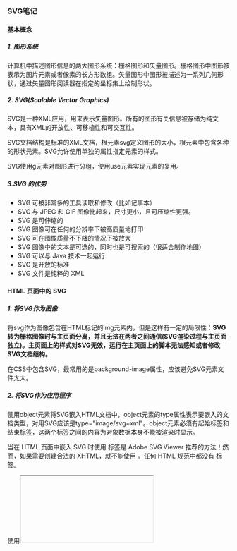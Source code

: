 ### **SVG**笔记

#### 基本概念

##### 1. 图形系统

计算机中描述图形信息的两大图形系统：栅格图形和矢量图形。栅格图形中图形被表示为图片元素或者像素的长方形数组。矢量图形中图形被描述为一系列几何形状，通过矢量图形阅读器在指定的坐标集上绘制形状。

##### 2. SVG(Scalable Vector Graphics)

SVG是一种XML应用，用来表示矢量图形。所有的图形有关信息被存储为纯文本，具有XML的开放性、可移植性和可交互性。

SVG文档结构是标准的XML文档，根元素svg定义图形的大小，根元素中包含各种的形状元素。SVG允许使用单独的属性指定元素的样式。

SVG使用g元素对图形进行分组，使用use元素实现元素的复用。

##### 3.SVG 的优势

- SVG 可被非常多的工具读取和修改（比如记事本）
- SVG 与 JPEG 和 GIF 图像比起来，尺寸更小，且可压缩性更强。
- SVG 是可伸缩的
- SVG 图像可在任何的分辨率下被高质量地打印
- SVG 可在图像质量不下降的情况下被放大
- SVG 图像中的文本是可选的，同时也是可搜索的（很适合制作地图）
- SVG 可以与 Java 技术一起运行
- SVG 是开放的标准
- SVG 文件是纯粹的 XML

#### HTML 页面中的 SVG

##### 1. 将SVG作为图像

将svg作为图像包含在HTML标记的img元素内，但是这样有一定的局限性：**SVG转为栅格图像时与主页面分离，并且无法在两者之间通信(SVG渲染过程与主页面独立)。主页面上的样式对SVG无效，运行在主页面上的脚本无法感知或者修改SVG文档结构。**

在CSS中包含SVG，最常用的是background-image属性，应该避免SVG元素文件太大。

##### 2. 将SVG作为应用程序

使用object元素将SVG嵌入HTML文档中，object元素的type属性表示要嵌入的文档类型，对用SVG应该是type="image/svg+xml"。object元素必须有起始标签和结束标签，这两个标签之间的内容为对象数据本身不能被渲染时显示。

当在 HTML 页面中嵌入 SVG 时使用 <embed> 标签是 Adobe SVG Viewer 推荐的方法！然而，如果需要创建合法的 XHTML，就不能使用 <embed>。任何 HTML 规范中都没有 <embed> 标签。

使用<iframe>标签

**HTML5支持内联svg（推荐）**

```html
<svg xmlns="http://www.w3.org/2000/svg" version="1.1" height="190">
  <polygon points="100,10 40,180 190,60 10,60 160,180"
  style="fill:lime;stroke:purple;stroke-width:5;fill-rule:evenodd;" />
</svg>
```

#### 坐标系统

##### 1. 视口

视口是指文档打算使用的画布区域。在svg元素上使用width和height属性确定视口的大小，属性值可以仅仅是为数字也可以为带单位的数字(单位可以为em、ex、px、pt、pc、cm、mm和in)也可以为百分比。

##### 2. 默认用户坐标

SVG阅读器会设置一个坐标系统，即原点(0,0)位于视口的左上角，x向右递增，y向下递增。这个坐标系统是一个纯粹的几何系统，点没有大小，网格线被认为是无限细。

在SVG中指定单位并不会影响其他元素中给定单位的坐标，也就是说SVG文档中各个元素的单位可以不统一。

##### 3. 指定用户坐标

摒弃阅读器设置的默认用户坐标，可以自己为视口设置一个用户坐标。通过在svg元素上设置viewBox属性。

viewBox属性由4个数值组成，分别代表要叠加在视口上的最小x、最小y，宽度、高度。

既然可以对svg自定义用户坐标，那么肯定要解决SVG视口长宽比例和viewBox定义的长宽比例不同的问题以及如何对齐问题。这个时候就需要preserveAspectRatio属性了。

如果viewBox的长宽比例与视口的长宽比例不同，那么SVG可以有以下三种选择：

a. 按较小的尺寸等比例缩放图形，使图形完全填充视口

b. 按较大的尺寸等比例缩放图形，并裁减掉超出视口的部分

c. 拉伸和压缩绘图以使其恰好填充视口

默认值为"xMidYMid meet"

·***alignment***指定轴和位置，x和y方向都有min,mid,max三种方式，分别表示x和y方向的对齐方式，对齐方式由x和y组合指定，共9中方式，也就是alignment共有如下9个取值：

| y\x      | xMin     | xMid     | xMax     |
| -------- | -------- | -------- | -------- |
| **yMin** | xMinYMin | xMidYMin | xMaxYMin |
| **yMid** | xMinYMid | xMidYMid | xMaxYMid |
| **yMax** | xMinYMax | xMidYMax | xMaxYMax |

·***meet***说明符在图形超出视口时候会对图形适当缩小调整适配可用的空间

·***slice***说明符直接裁剪超出视口的部分

除了上述操作之外，还可以指定**preserveAspectRatio="none"**，用于在viewBox和视口宽高比不同时缩放图像，此时图像不会被等比例缩放，会被拉伸、挤压、变形。

##### 4. 嵌套坐标系统

可以将另一个svg元素插入到文档中来建立一个新的视口和坐标系统，也就是说svg中可以嵌套另一个svg，每个svg都有自己独立的视口和坐标系统。

#### 坐标系统变换

##### 1. translate变换

translate变换用来对用户坐标进行平移，通过制定transform属性值来设置:transform = "translate(x,y)"。

translate工作原理:首先获取整个网络，然后将其移动到画布的新位置而不是移动所在的元素，也就是说**移动的是整个坐标系统而不是元素本身**。看似比移动元素复杂，其实在使用其他一系列变换时，这种移动整个坐标系的方法从数学和概念上讲，更方便。

##### 2. scale变换

缩放坐标系统。transform = "scale(value)"或者transform="scale(x-value,y-value)"。

仅仅使用scale(n)变换时，网格系统的原点位置并没有变化，只是每个用户坐标都变成了原来的n倍，也就是网格变大了，因此线也会变粗(用户单位并没有变)。

*技巧：如果从其他系统传输数据到SVG，则可能必须处理使用笛卡尔坐标表示的矢量图形，在笛卡尔坐标系统中，原点位于左下角，y向上递增，x向右递增。而SVG坐标原点位于左上角，此时使用scale(1,-1)就可以完成两者之间的转换。*

**缩放变换永远不会改变图形对象的网格坐标或者笔画宽度，仅仅改变对应画布上的坐标系统网格的大小。**

##### 3. rotate变换

根据指定的角度旋转坐标系统，默认的坐标系统中，角度的测量顺时针增加，0度为3点钟方向。

注意，除非另行指定，否则旋转以原点为中心。 此时可以通过平移+旋转的方式来指定旋转中心： translate(centerX,centerY) rotate(angle) translate(-centerX,-centerY)

但是有个更简单的方式：rotate(angle,centerX,centerY)

##### 4.围绕中心点缩放

上面提到，缩放默认是以原点为基准的，这显然不能满足需求，那么可以通过如下方式指定缩放中心：

translate(-centerX*(factor-1),-centerY*(factor-1)) scale(factor)

##### 5.skewX和skewY变换

这两个变换用来倾斜某个轴，一般形式为skewX(angle),skewY(angle)。这样的结果就是使得x轴和y轴不再垂直。

##### 6.矩阵变换

计算机图形学中坐标变换都通过矩阵来实现，除上述变换方法之外，还可以直接为变换指定变换矩阵，变换矩阵为matrix(a,b,c,d,e,f)，此时指定的变换矩阵为:

```text
a  c  e
b  d  f
0  0  1
```

#### 文档结构

##### 1. 结构和表现

SVG允许文档表现和文档结构分离，SVG支持四种方式指定表现信息：内联样式、内部样式表、外部样式表以及表现属性

| 表现方式   | 说明                                                         |
| ---------- | ------------------------------------------------------------ |
| 内联样式   | 元素内部使用style属性                                        |
| 内部样式表 | 内部样式定义在defs元素内部                                   |
| 外部样式表 | 与html类似，将样式定义在css文件中，使用选择器来设置相应的元素样式 |
| 表现属性   | SVG允许以属性的形式指定表现样式，但是**表现属性的优先级最低**，如果以其他三种形式指定了相同的样式属性，则将覆盖通过表现属性指定的样式 |

```text
<svg width="200px" height="200px" xmlns="http://www.w3.org/2000/svg>
    <defs>
        <style type="text/css"><![CDATA[
            circle{
                fill:#ccc
            }
        ]]></style>
    </defs>
    <circle cx="10" cy="10" r="5"/>
</svg>
```

#####  2. 分组和引用

**g元素**用来将其子元素作为一个组合，可以使文档结构更清晰。除此之外，在g标签中指定的所有样式会应用于组合内的所有子元素，可以不用在所有子元素上指定属性。

**use元素**用来复用图形中重复出现的元素，需要为use标签的xlink:href指定URI来引用指定的图形元素。同时还要指定x和y属性以表示组合应该移动到哪个位置。use元素并不限制只能使用同一个文件内的对象，xlink:href属性可以指定任何有效的文件或URI。

**defs元素**用来定义复用的元素，但是定义在defs内的元素并不会被显示，而是作为模板供其他地方使用。

**symbol元素**与g元素不同，symbol永远不会被显示，也可以用来指定被后续使用的元素，symbol元素可以指定viewBox和preserveAspectRatio属性。在引用时通过为use元素指定width和height属性就可以让symbol元素适配视口大小。

**image**可以用来包含一个完整的SVG或栅格文件。如果包含一个SVG文件，则视口会基于引用的文件的x,y,width,height属性来建立。如果包含栅格文件则会被缩放以适配该属性指定的矩形。SVG规范要求SVG阅读器支持JPEG和PNG两种栅格文件。

####  基本形状

SVG 有一些预定义的形状元素，可被开发者使用和操作：

##### 1.矩形

**<rect> 标签，使用x,y,width,height表示一个矩形**

- x 属性定义矩形的左侧位置（例如，x="0" 定义矩形到浏览器窗口左侧的距离是 0px）
- y 属性定义矩形的顶端位置（例如，y="0" 定义矩形到浏览器窗口顶端的距离是 0px）
- rect 元素的 width 和 height 属性可定义矩形的高度和宽度

| 特性         | 说明                                                         |
| ------------ | ------------------------------------------------------------ |
| fill         | 填充颜色                                                     |
| fill-opacity | 填充不透明度                                                 |
| stroke       | 边框颜色                                                     |
| stroke-width | 边框宽度，边框是骑在矩形边界上的，一半在矩形外，一半在矩形内 |
| rx/ry        | 圆角矩形，最大值为矩形宽/高的一半，如果只指定了一个，则认为两个都为相同的值 |

##### 2.圆形

**<circle> 标签可用来创建一个圆。**

+ cx 和 cy 属性定义圆点的 x 和 y 坐标。如果省略 cx 和 cy，圆的中心会被设置为 (0, 0)。
+ r 属性定义圆的半径。

##### 3.椭圆

**<ellipse> 标签可用来创建椭圆。椭圆与圆很相似。不同之处在于椭圆有不同的 x 和 y 半径，而圆的 x 和 y 半径是相同的。**

- cx 属性定义圆点的 x 坐标
- cy 属性定义圆点的 y 坐标
- rx 属性定义水平半径
- ry 属性定义垂直半径

| 特性         | 说明                                                         |
| ------------ | ------------------------------------------------------------ |
| fill         | 填充颜色                                                     |
| fill-opacity | 填充不透明度                                                 |
| stroke       | 边框颜色                                                     |
| stroke-width | 边框宽度，边框是骑在圆的边界上的，一半在圆/椭圆外，一半在圆/椭圆内 |

##### 4.线

**<line> 标签用来创建线条。**

- x1 属性在 x 轴定义线条的开始
- y1 属性在 y 轴定义线条的开始
- x2 属性在 x 轴定义线条的结束
- y2 属性在 y 轴定义线条的结束

| 特性             | 说明                                                         |
| ---------------- | ------------------------------------------------------------ |
| stroke-width     | 笔画宽度，坐标网格线位于笔画的正中间，可以使用css的shape-rendering值来控制反锯齿特性 |
| stroke           | 笔画颜色                                                     |
| stroke-opacity   | 线条的不透明度                                               |
| stroke-dasharray | 虚线，由一系列数字组成，数字个数为偶数(负责会自动重复一遍使其为偶数),表示线长-间隙-线长-间隙... |

##### 5.折线

**<polyline> 标签用来创建仅包含直线的形状。**

+ 使用points属性指定一系列点，不自动封闭图形

##### 6.多边形

**<polygon> 标签用来创建含有不少于三个边的图形。**

+ 由points属性指定的一系列坐标点界定，会自动封闭

| 特性         | 说明                                                         |
| ------------ | ------------------------------------------------------------ |
| fill         | 填充颜色                                                     |
| fill-opacity | 填充不透明度                                                 |
| stroke       | 边框颜色                                                     |
| stroke-width | 边框宽度                                                     |
| fill-rule    | 填充规则，如果多边形的边有交叉时，需要指定，可以取nozero(默认)和evenodd两个值。 |

fill-rule值为nonzero时的原理:判断一个点是在多边形内部还是外部时，从这个点画一条到无穷远的射线，然后数这个线和多边形的边有多少次交叉。如果交叉的边线是从右往左画，则总数加1，如果是从左往右则总数减1.如果最后总数为0则认为改点在图形外部，否则在内部。

fill-rule值为evenodd时只数射线与多边形边的交叉次数，如果为奇数则认为在多边形内部，否则认为在多边形外部。

##### 7.路径

**<path> 标签用来定义路径。**可以通过制定一系列相互连接的线、弧、曲线来绘制任意形状的轮廓，这些轮廓也可以填充或者绘制轮廓线，也可以用来定义裁剪区域或蒙版。

| 命令 | 参数                                      | 说明                                                         |
| ---- | ----------------------------------------- | ------------------------------------------------------------ |
| M m  | x y                                       | 移动画笔到制定坐标（**moveto**）                             |
| L l  | x y                                       | 绘制一条到给定坐标的线（**lineto**）                         |
| H h  | x                                         | 绘制一条到给定x坐标的横线（**horizontal lineto**）           |
| V v  | y                                         | 绘制一条到给定y坐标的垂线（**vertical lineto**）             |
| A a  | rx ry x-axis-rotation large-arc sweep x y | 圆弧曲线命令有7个参数，依次表示x方向半径、y方向半径、旋转角度、大圆标识、顺逆时针标识、目标点x、目标点y。大圆标识和顺逆时针以0和1表示。0表示小圆、逆时针（**elliptical Arc**） |
| Q q  | x1 y1 x y                                 | 绘制一条从当前点到x,y控制点为x1,y1的二次贝塞尔曲线（**quadratic Belzier curve**） |
| T t  | x y                                       | 绘制一条从当前点到x,y的光滑二次贝塞尔曲线，控制点为前一个Q命令的控制点的中心对称点，如果没有前一条则已当前点为控制点。（**smooth quadratic Belzier curveto**） |
| C c  | x1 y1 x2 y2 x y                           | 绘制一条从当前点到x,y控制点为x1,y1 x2,y2的三次贝塞尔曲线（**curveto**） |
| S s  | x2 y2 x y                                 | 绘制一条从当前点到x,y的光滑三次贝塞尔曲线。第一个控制点为前一个C命令的第二个控制点的中心对称点，如果没有前一条曲线，则第一个控制点为当前的点。（**smooth curveto**） |
| Z z  |                                           | (**closepath**)                                              |

**注释：**以上所有命令均允许小写字母。大写表示绝对定位，小写表示相对定位。

##### 8.marker元素

**marker元素用来在path上添加一个标记，比如箭头之类的**。

+ 首先需要定义好marker元素，然后在path中引用，一个marker标记是一个独立的图形，有自己的私有坐标。

```html
<!---html-->
<defs>
    <marker id="marker" markerWidth="10" markerHeight="10" refX="0" refY="4" orient="auto">
        <path d="M 0 0 4 4 0 8" style="fill:none;stroke:black;"/>
    </marker>
</defs>

<path d="M 10 20 100 20 A 20 30 0 0 1 120 50 L 120 110"
    style="marker-start:url(#marker);marker-mid:url(#marker);marker-end:url(#marker);fill:none;stroke:black;"/>
```

```css
/***css***/
path{
    marker:url(#marker_id);
}
```

| marker属性                  | 说明                                                         |
| --------------------------- | ------------------------------------------------------------ |
| markerWidth                 | marker标记的宽度                                             |
| markerHeight                | marker标记的高度                                             |
| refX refY                   | 指定marker中的哪个坐标与路径的开始坐标对齐                   |
| orient                      | 自动旋转匹配路径的方向，需要设置为auto                       |
| markerUnits                 | 这个属性决定标记的坐标系统是否需要根据path的笔画宽度调整，如果设置为strokeWidth，则标记会自动调整大小。如果设置为useSpaceOnUse，则不会自动调整标记的大小。 |
| viewBox preserveAspectRatio | 设置标记的显示效果，比如可以将标记的(0,0)设置在标记网格中心  |

**注释：**如果id为marker_id的标记中也有path元素，则会出现自身无限引用自身的情况，因此需要说明marker中的path元素不需要添加标记

#### 图案和渐变

##### 1.图案

使用图案填充图形，首先要定义一个水平或垂直方向的重复的图案对象，然后用它填充另一个对象或者作为笔画使用。这个图形对象被称为"tile"(瓷砖)。

图案对象使用pattern元素定义，pattern元素内部包裹了图案的path元素。定义好之后下一个需要解决的问题是如何排列图案，那就需要使用patternUnits属性.

+ patternUnits = objectBoundingBox

  如果希望图案的大小基于要填充对象的大小计算，则需要设置patternUnits属性为objectBoundingBox(0到1之间的小数或百分比)，并需要指定图案左上角的x和y坐标。

+ patternUnits = userSpaceOnUse

  按用户单位制定图案的width和height

+ patternContentUnits属性默认为userSpaceOnUse,当设置patternContentUnits属性为objectBoundingBox时就可以使用百分比来设置图案的大小。

##### 2.渐变

**SVG 渐变必须在 <defs> 标签中进行定义。**渐变是一种从一种颜色到另一种颜色的平滑过渡。另外，可以把多个颜色的过渡应用到同一个元素上。

+ 线性渐变：<linearGradient> 标签，必须嵌套在 <defs> 的内部

  线性渐变是一系列颜色沿着一条直线过渡，在特定的位置指定想要的颜色，被称为渐变点。渐变点是渐变结构的一部分，颜色是表现的一部分。

  **stop元素的属性：**

  | 属性         | 说明                         |
  | ------------ | ---------------------------- |
  | offset       | 必需，取值范围0%-100%        |
  | stop-color   | 必需，对应offset位置点的颜色 |
  | stop-opacity | 对应offset位置点的不透明度   |

  **linearGradient元素属性：**

  | 属性         | 说明                                                         |
  | ------------ | ------------------------------------------------------------ |
  | x1,y1        | 渐变的起点位置，使用百分比表示，默认的渐变方向是从左到右     |
  | x2,y2        | 渐变的终点位置，使用百分比表示                               |
  | spreadMethod | 如果设置的offset不能覆盖整个对象，该怎么填充。pad:起点或终点颜色会扩展到对象边缘。repeat:渐变重复起点到终点的过程。reflect:渐变按终点-起点-终点的排列重复。 |

  - 当 y1 和 y2 相等，而 x1 和 x2 不同时，可创建水平渐变
  - 当 x1 和 x2 相等，而 y1 和 y2 不同时，可创建垂直渐变
  - 当 x1 和 x2 不同，且 y1 和 y2 不同时，可创建角形渐变

  ``` text
  <defs>
  	<linearGradient id="linear">
  		<stop offset="0%" style="stop-color:#ffcc00;"></stop>
  		<stop offset="100%" style="stop-color:#0099cc;"></stop>
  	</linearGradient>
  </defs>
  	<rect x="20" y="20" width="200" height="100" style="fill:url(#linear);stroke:black;"></rect>
  ```

+ 放射渐变：<radialGradient> 标签，必须嵌套在 <defs> 的内部

  径向渐变的每个渐变点是一个圆形路径，从中心点向外扩散。设置方式与线性渐变大致相同。如果填充对象边界框不是正方形的，则过渡路径会变成椭圆来匹配边界框的长宽比。

  radialGradient元素属性：

  | 属性         | 说明                                                         |
  | ------------ | ------------------------------------------------------------ |
  | cx,cy,r      | 定义渐变的范围，测量半径的单位是对象的宽高均值，而不是对角线，默认都为50% |
  | fx,fy        | 0%点所处的圆路径的圆心，默认和cx,cy一样                      |
  | spreadMethod | pad,repeat,reflect三个值，用来解决绘制范围没有到达图形边缘的情况。 |

#### 文本

##### 1. 相关术语

| 术语                | 说明                                                         |
| ------------------- | ------------------------------------------------------------ |
| 字符                | XML中，字符是指带有一个数字值得一个或多个字节，数字值与Unidode标准对应 |
| 符号                | 字符的视觉呈现。每个字符可以有多种视觉呈现                   |
| 字体                | 代表某个字符集合的一组符号                                   |
| 基线                | 字体中所有符号以基线对齐                                     |
| 上坡度              | 基线到字体中最高字符的顶部距离                               |
| 下坡度              | 基线到最深字符底部的距离                                     |
| 大写字母高度、x高度 | 大写字母高度是指基线上大写字母的高度，x高度是基线到小写字母x顶部的高度 |

##### 2. text元素的基本属性

text元素以指定的x和y值作为元素内容第一个字符的基线位置，默认样式黑色填充、没有轮廓。

| 属性            | 说明                                                         |
| --------------- | ------------------------------------------------------------ |
| font-family     | 以空格分割的一系列字体名称或通用字体名称                     |
| font-size       | 如果有多行文本，则font-size为平行的两条基线的距离            |
| font-weight     | 两个值：bold(粗体)和nromal(默认)                             |
| font-style      | 常用的两个值:italic(斜体)和normal                            |
| text-decoration | 可能的值:none,underline(下划线),overline(上划线),line-through(删除线) |
| word-spacing    | 单词之间的距离                                               |
| letter-spacing  | 字母之间的间距                                               |
| text-anchor     | 对齐方式：start,middle,end                                   |
| textLength      | 设置文本的长度                                               |
| lengthAdjust    | 在指定了textLength时，可以通过lengthAdjust属性设置字符的调整方式，值为 spacing(默认)时,只调整字符的间距。当值为spacingAndGlyphs时，同时调整字符间距和字符本身的大小 |

##### 3. tspan元素

text元素无法对文本进行换行操作，如果需要分行显示文本，则需要使用tspan元素。tspan元素与html的span元素类似，可以嵌套在文本内容中，并可以单独改变其内部文本内容的样式。

tspan元素除大小，颜色等表现样式之外，还可以设置以下属性：

| 属性           | 说明                                                         |
| -------------- | ------------------------------------------------------------ |
| dx,dy          | x和y方向的偏移                                               |
| x,y            | 对tspan进行绝对定位                                          |
| rotate         | 旋转字符，可以同时设置多个值，这些值会依次作用在tspan包裹的字母上 |
| baseline-shift | 与dy属性设置上下标相比，这个属性更方便，当为super时，会上标。sub时为下标。仅仅在所在的tspan内有效 |

##### 4. 纵向文本

文本一般从左到右排列，如果需要上下排列，则需要使用**writing-mode属性**。

设置writing-mode属性值为tb(top to bottom)，可以将文本上下排列。

##### 5. 文本路径

如果要使得文本沿着某条路径排列，则需要使用**textPath元素。**需要将文本放在textPath元素内部，然后使用textPath元素的xlink:href属性引用一个定义好的path元素。

```text
<defs>
	<path id="path" d="M30 40 C 50 10 ,70 10,120 40 S150 0,200 40" style="fill:none;stroke:black"></path>
</defs>
<g transform="translate(10,50)">
	<path id="path" d="M30 40 C 50 10 ,70 10,120 40 S150 0,200 40" style="fill:none;stroke:black"></path>
	<text>
		<textPath xlink:href="#path">
			hello world
		</textPath>
	</text>
</g>
<g transform="translate(10,100)">
	<path id="path" d="M30 40 C 50 10 ,70 10,120 40 S150 0,200 40" style="fill:none;stroke:black"></path>
	<text>
		<textPath xlink:href="#path" startOffset="50%" text-anchor="middle">
			hello world
		</textPath>
	</text>
</g>
```

**startOffset属性**用来指定文本的起点，当设置为50%，并且设置text-anchor为middle时，文本会被定为在path的中间。

#### 滤镜

**SVG 滤镜用来向形状和文本添加特殊的效果。**

在 SVG 中，可用的滤镜有：

- feBlend
- feColorMatrix
- feComponentTransfer
- feComposite
- feConvolveMatrix
- feDiffuseLighting
- feDisplacementMap
- feFlood
- feGaussianBlur
- feImage
- feMerge
- feMorphology
- feOffset
- feSpecularLighting
- feTile
- feTurbulence
- feDistantLight
- fePointLight
- feSpotLight

##### 1. 滤镜工作原理

SVG阅读器处理一个图形对象时，会将对象呈现在位图输出设备上，它可以将对象的描述信息转化为一组对应的像素。在使用滤镜时，SVG阅读器不会直接将图形渲染为最终结果，而是先将像素保存到临时位图中，然后将滤镜指定的操作应用到该临时位图，其结果作为最终图形。

在SVG中，使用**filter元素**指定一组操作(也叫基元),在渲染图形对象时，将该操作应用在最终图形上。

filter标记之间就是我们想要的滤镜基元，每个基元有一个或多个输入，但是只有一个输出，输入可以是原始图形(SourceGraphic)、图形的阿尔法通道(不透明度，SourceAlpha)或者是前一个滤镜基元的输出。

##### 2. 创建投影效果

filter元素有一些属性用来描述该滤镜的裁剪区域。通过x,y,width,height属性定义一个滤镜范围，这些属性默认情况是按照对象的边界框计算的，即filterUnits属性的默认值为objectBoundingBox,如果要按照用户单位制定边界，则需要设置该属性值为userSpaceOnUse。

还可以用primitiveUnits属性为基元操作指定单位，默认值为userSpaceOnUse,如果设置为objectBoundingBox则会按照图形尺寸的百分比来表示单位。

- <filter> 标签的 id 属性可为滤镜定义一个唯一的名称（同一滤镜可被文档中的多个元素使用）
- filter:url 属性用来把元素链接到滤镜。当链接滤镜 id 时，必须使用 # 字符
- 滤镜效果是通过 <feGaussianBlur> 标签进行定义的。fe 后缀可用于所有的滤镜
- <feGaussianBlur> 标签的 stdDeviation 属性可定义模糊的程度
- in="SourceGraphic" 这个部分定义了由整个图像创建效果

```text
<defs>
	<filter id="gaussian" x="0" y="0">
		<feGaussianBlur in="SourceGraphic" stdDeviation="2"></feGaussianBlur>
	</filter>
</defs>
<g transform="translate(10,10)">
	<rect x="10" y="10" width="100" height="100" fill="#ccc" filter="url(#gaussian)"></rect>
</g>
<g>
	<rect x="10" y="10" width="100" height="100" fill="black"></rect>
</g>
```

#### 剪裁和蒙版

##### 1. 裁剪路径

在创建SVG文档时，可以通过指定感兴趣的区域的宽度和高度建立视口，这个视口就会变成默认的裁剪区域，裁剪区域外的任何部分都不会被显示。裁剪区域可以通过**clipPath元素**建立自己的裁剪区域。

```text
<defs>
	<clipPath id="rectClip">
		<rect x="100" y="100" width="100" height="90" fill="none" stroke="black"></rect>
		<circle cx="300" cy="150" r="60" fill="none"></circle>
		<path d="M100 50L150,50L100,20L40,60Z" fill="none"></path>
	</clipPath>
</defs>
<image x="0" y="0" width="480" height="270" xlink:href="./10.0.jpg" style="clip-path:url(#rectClip);"></image>
<image x="0" y="0" width="480" height="270" xlink:href="./10.0.jpg" opacity="0.2"></image>
```

裁剪路径也可以指定坐标系，在上面的示例中使用的是用户坐标系，也就是裁剪路径中的坐标值都是基于原点的。也可以根据对象的边界来指定，需要设置clipPathUnits属性为objectBoundingBox(默认值为userSpaceOnUse)。

##### 2. 蒙版

SVG的蒙版会变换对象的透明度，如果蒙版是不透明的，则被蒙版覆盖的对象的像素就是不透明的，如果蒙版是半透明的，则对象就是半透明的。

使用**mask元素**创建蒙版，使用x,y,width,height指定蒙版的尺寸，这些尺寸默认按照objectBoungdingBox计算，如果想根据用户空间坐标计算，则需要设置mask元素的maskUnits值为userSpaceOnUse。

mask之间是想要用作蒙版的任意基本形状、文本图像或路径。这些元素默认坐标使用用户坐标空间表达，如果想要这些元素使用对象的边界框，则设置maskContentUnits属性为objectBoungdingBox即可。

注意与maskUnits属性的区别，maskUnits针对mask元素，maskContentUnits属性针对mask元素内的元素。

SVG需要确定蒙版的透明度，每个像素由4个值描述：R,G,B,透明度，使用如下公式计算：

(0.2125*r + 0.7154*g + 0.0721*b)* opacity

系数不同，是因为完全饱和情况下，红绿蓝的亮度不同。

```text
<defs>
	<mask id="mask" x="0" y="0" width="1" height="1" maskContentUnits="objectBoundingBox">
		<circle cx=".500" cy=".50" r=".30" fill="red"></circle>
	</mask>
</defs>
<rect x="0" y="0" width="100" height="100" style="mask:url(#mask)"></rect>
<rect x="0" y="0" width="100" height="100" fill="none" stroke="black"></rect>
```

#### SVG动画

##### 1. 动画基础

SVG动画特性基于"同步多媒体集成语言"(SMIL)规范。在这个动画系统中，可以指定想要进行的动画的属性(颜色、动作或者变形等)的起始值和初始值，以及动画开始的时间和持续时间。

**animate元素**指定了以下信息：

| 属性          | 说明                                                         |
| ------------- | ------------------------------------------------------------ |
| attributeName | 动画中改变的值                                               |
| attributeType | width是一个XML属性，另一个常用的值是CSS，如果忽略这个值，则默认是auto，会先搜索CSS属性，再搜索XML属性 |
| from to       | 起始值和结束值                                               |
| values        | from和to只能指定两个值，使用values时可以以列表形式同时指定多个中间值，变换会依次使用列表内的值。如果要交替动画，则指定为start,end,start三个即可实现 |
| dur           | 持续时间                                                     |
| fill          | 结束时该怎么做，freeze表示冻结，如果不指定会使用默认值：remove，表示动画完成后会返回原始值。 |
| repeatCount   | 动画重复次数                                                 |
| repeatDur     | 重复应该进行多长时间                                         |
| calcMode      | 过渡类型，可以为线性(linear)，直接跳转(不支持过渡时直接跳转到结束值discrete)，spline，paced等。 |

##### 2. 动画时间与同步动画

SVG动画用到的动画时钟在SVG加载完成时开始启动计时，当用户离开页面时停止计时。因此可以以下列任意一种方式指定动画开始和持续时间为一个数值。

| 时间                          | 说明                                               |
| ----------------------------- | -------------------------------------------------- |
| 时分秒的完整时间值            | 例如1:20:23                                        |
| 分秒形式                      | 例如02:15                                          |
| 以h、min、s或者ms结尾的时间值 | 例如begin="3.5s" dur="1min" 值和单位之间不能有空格 |

可以将一个动画的开始时间设置另一个动画的结束或开始，而不是固定的时间值。也可以在两个过渡之间加一个延迟时间。

```text
<rect x="10" y="10" width="200" height="25" stroke="black" fill="none">
	<animate 
		id="c1"
		attributeName="width" 
		attributeType="XML" 
		from="200" to="20" 
		begin="0s" dur="5s" 
		fill="freeze">
	</animate>
</rect>
<circle cx="120" cy="60" r="10" stroke="black" fill="none">
	<animate
		attributeName="r"
		attributeType="XML"
		begin="c1.end+5s"
		from="10" to="20"
		dur="4s"
	></animate>
</circle>
```

##### 3. 多边形和path动画

多边形和path的值为数字列表，也可以对这些属性进行过渡，但是要保证数字列表中数字的数字数量没有变即可。

```text
<polygon points="30 30 70 30 90 70 10 70" style="fill:#fcc;stroke:black">
	<animate
		attributeName="points"
		attributeType="XML"
		to="50 30 70 50 50 90 30 50"
		begin="0s" dur="5s" fill="freeze"
	></animate>
</polygon>
<path d="M15 50 Q40 15,50 50,65 32,100 40" style="fill:#fcc;stroke:black" transform="translate(0,50)">
	<animate
		attributeName="d"
		attributeType="XML"
		to="M50 15Q15 40,50 50,32 65,40 100"
		begin="0s" dur="5s" fill="freeze"
	></animate>
</path>
```

##### 4. 对坐标变换进行过渡

animate元素不适合对平移、旋转、缩放进行过渡，因为这些坐标变换被包裹在transform属性内。**animateTransform元素**可以解决这个问题。通过**type**指定进行过渡的类型

如果同时指定了多个坐标变换，比如同时对平移和缩放，则需要指定**additive属性**。additive属性默认为replace，即会替换动画对象的指定变换。不适合一系列变换，因为后面的会将之前的过渡覆盖掉，因此要设置additive属性值为sum。

```text
<rect x="-10" y="-10" width="20" height="20" style="fill:#ff9;stroke:black">
	<animateTransform
		attributeType="XML"
		attributeName="transform" type="scale"
		from="1" to="4 2"
		dur ="3s"
		begin = "0s" fill="freeze"
		additive = "sum"
	></animateTransform>
	<animateTransform
		attributeType="XML"
		attributeName="transform" type="rotate"
		from="0" to="90"
		dur ="3s"
		begin = "3s" fill="freeze"
		additive = "sum"
	></animateTransform>
</rect>
```

##### 5. 沿着path运动

需要让过渡对象沿着更复杂的路径运动，则需要使用**animateMotion元素**。

```text
<rect x="-10" y="-10" width="20" height="20" style="fill:#ff9;stroke:black">
	<animateMotion
		path="M50,135C100,25 150,225 200,125"
		dur="6s" fill="freeze"
	></animateMotion>
</rect>
```

​		<u>运动过程中，矩形不会自动根据轨迹方向旋转，因此需要设置animateMotion元素的rotate属性值为auto。</u>

如果已经有了path轨迹，不想再在animateMotion元素中定义一次path，则可以使用mPath元素。mPath元素定义在animateMotion元素内部，通过xlink:href引用指定的路径即可。

```text
<path id="movePath" d="M50,135C100,25 150,225 200,125" fill="none" stroke="black"></path>
<rect x="-10" y="-10" width="20" height="20" style="fill:#ff9;stroke:black">
		<animateMotion dur="6s" fill="freeze" rotate="auto">
			<mPath xlink:href="#movePath"></mPath>
		</animateMotion>
</rect>
```

##### 6. CSS处理SVG动画

现代浏览器都支持CSS梳理SVG动画，使用CSS处理SVG动画需要两个步骤：一是选中要运动的元素，然后设置将动画属性作为一个整体进行设置。二是告诉浏览器改变选中元素的哪个属性以及在动画的什么阶段。这些都定义在@keyframes说明符中。

| 动画属性                  | 说明                                                         |
| ------------------------- | ------------------------------------------------------------ |
| animation-name            | @keyframes说明符的名称                                       |
| animation-duration        | 动画持续时长                                                 |
| animation-timing-function | 如何计算中间值，也就是动画类型：线性，缓入缓出等等           |
| animation-iteration-count | 重复次数                                                     |
| animation-direction       | 动画是反向还是正向或者交替执行                               |
| animation-play-state      | 可以设置为running或paused                                    |
| animation-delya           | 延迟时间                                                     |
| animation-fill-mode       | 动画不再执行时使用什么属性，可以为forwards(结束时属性)、backwards(开始时属性值)、both |

```xml
<defs>
	<g id="starDef">
		<circle cx="50" cy="50" r="10"></circle>
	</g>
</defs>
<use id="star" class="starStyle" xlink:href="#starDef" fill="#008000"></use>
```

```css
.starStyle{
	animation-name:starAnim;
	animation-duration: 2s;
	animation-iteration-count: 4;
	animation-direction: alternate;
	animation-timing-function: ease;
	animation-play-state: running; 
}
@keyframes starAnim{
	0%{
		fill:red;
		transform: translate(100px,100px);
	}
	50%{
		fill:green;
		transform: translate(120px,100px);
	}
	100%{
		fill:blue;
		transform: translate(100px,120px);
	}
}
```

#### HTML 5 Canvas vs. SVG

**Canvas 和 SVG 都允许您在浏览器中创建图形，但是它们在根本上是不同的。**

Canvas通过 JavaScript 来绘制 2D 图形。Canvas 是逐像素进行渲染的。

在 canvas 中，一旦图形被绘制完成，它就不会继续得到浏览器的关注。如果其位置发生变化，那么整个场景也需要重新绘制，包括任何或许已被图形覆盖的对象。

- 依赖分辨率
- 不支持事件处理器
- 弱的文本渲染能力
- 能够以 .png 或 .jpg 格式保存结果图像
- 最适合图像密集型的游戏，其中的许多对象会被频繁重绘

SVG 是一种使用 XML 描述 2D 图形的语言。

SVG 基于 XML，这意味着 SVG DOM 中的每个元素都是可用的。您可以为某个元素附加 JavaScript 事件处理器。

在 SVG 中，每个被绘制的图形均被视为对象。如果 SVG 对象的属性发生变化，那么浏览器能够自动重现图形。

- 不依赖分辨率
- 支持事件处理器
- 最适合带有大型渲染区域的应用程序（比如谷歌地图）
- 复杂度高会减慢渲染速度（任何过度使用 DOM 的应用都不快）
- 不适合游戏应用

[参考1]:https://www.w3school.com.cn/svg/index.asp
[参考2]:https://www.d3js.org.cn/svg/get_start/
